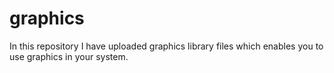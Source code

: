 # graphics
In this repository I have uploaded graphics library files which enables you to use graphics in your system. 
